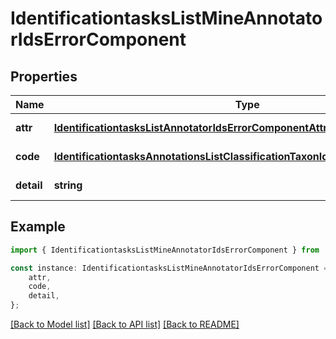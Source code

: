 # IdentificationtasksListMineAnnotatorIdsErrorComponent


## Properties

Name | Type | Description | Notes
------------ | ------------- | ------------- | -------------
**attr** | [**IdentificationtasksListAnnotatorIdsErrorComponentAttr**](IdentificationtasksListAnnotatorIdsErrorComponentAttr.md) |  | [default to undefined]
**code** | [**IdentificationtasksAnnotationsListClassificationTaxonIdsErrorComponentCode**](IdentificationtasksAnnotationsListClassificationTaxonIdsErrorComponentCode.md) |  | [default to undefined]
**detail** | **string** |  | [default to undefined]

## Example

```typescript
import { IdentificationtasksListMineAnnotatorIdsErrorComponent } from 'mosquito-alert';

const instance: IdentificationtasksListMineAnnotatorIdsErrorComponent = {
    attr,
    code,
    detail,
};
```

[[Back to Model list]](../README.md#documentation-for-models) [[Back to API list]](../README.md#documentation-for-api-endpoints) [[Back to README]](../README.md)

